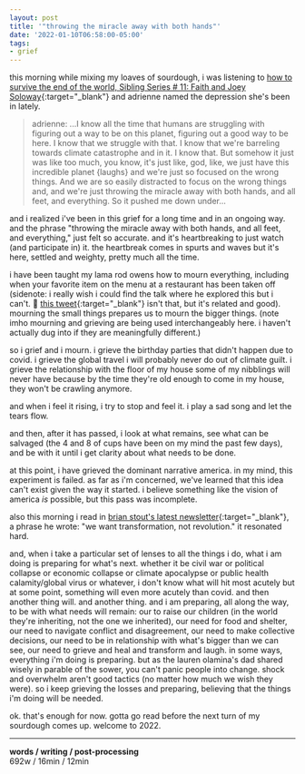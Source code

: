 ```yaml
---
layout: post
title: '"throwing the miracle away with both hands"'
date: '2022-01-10T06:58:00-05:00'
tags:
- grief
--- 
```



this morning while mixing my loaves of sourdough, i was listening to [how to survive the end of the world, Sibling Series # 11: Faith and Joey Soloway](https://www.endoftheworldshow.org/blog/2022/1/6/sibling-series-11-faith-and-joey-soloway){:target="_blank"} and adrienne named the depression she's been in lately. 

> adrienne: ...I know all the time that humans are struggling with figuring out a way to be on this planet, figuring out a good way to be here. I know that we struggle with that. I know that we're barreling towards climate catastrophe and in it. I know that. But somehow it just was like too much, you know, it's just like, god, like, we just have this incredible planet {laughs} and we're just so focused on the wrong things. And we are so easily distracted to focus on the wrong things and, and we're just throwing the miracle away with both hands, and all feet, and everything. So it pushed me down under...

and i realized i've been in this grief for a long time and in an ongoing way. and the phrase "throwing the miracle away with both hands, and all feet, and everything," just felt so accurate. and it's heartbreaking to just watch (and participate in) it. the heartbreak comes in spurts and waves but it's here, settled and weighty, pretty much all the time. 

i have been taught my lama rod owens how to mourn everything, including when your favorite item on the menu at a restaurant has been taken off (sidenote: i really wish i could find the talk where he explored this but i can't. 🙁 [this tweet](https://twitter.com/lamarod1/status/1307150959202783234){:target="_blank"} isn't that, but it's related and good). mourning the small things prepares us to mourn the bigger things. (note imho mourning and grieving are being used interchangeably here. i haven't actually dug into if they are meaningfully different.)

so i grief and i mourn. i grieve the birthday parties that didn't happen due to covid. i grieve the global travel i will probably never do out of climate guilt. i grieve the relationship with the floor of my house some of my nibblings will never have because by the time they're old enough to come in my house, they won't be crawling anymore. 

and when i feel it rising, i try to stop and feel it. i play a sad song and let the tears flow. 

and then, after it has passed, i look at what remains, see what can be salvaged (the 4 and 8 of cups have been on my mind the past few days), and be with it until i get clarity about what needs to be done. 

at this point, i have grieved the dominant narrative america. in my mind, this experiment is failed. as far as i'm concerned, we've learned that this idea can't exist given the way it started. i believe something like the vision of america *is* possible, but this pass was incomplete. 

also this morning i read in [brian stout's latest newsletter](https://citizenstout.substack.com/p/democracy-is-the-structure-of-belonging?token=eyJ1c2VyX2lkIjo3MjA3MjYwLCJwb3N0X2lkIjo0NjI2NzgxNCwiXyI6IlVJTThvIiwiaWF0IjoxNjQxODE2MjIxLCJleHAiOjE2NDE4MTk4MjEsImlzcyI6InB1Yi04NjQ1Iiwic3ViIjoicG9zdC1yZWFjdGlvbiJ9.dyWNCidnYFkB4X32SEcHrKAvJKc_omBjDratjXzQe7A){:target="_blank"}, a phrase he wrote: "we want transformation, not revolution." it resonated hard. 

and, when i take a particular set of lenses to all the things i do, what i am doing is preparing for what's next. whether it be civil war or political collapse or economic collapse or climate apocalypse or public health calamity/global virus or whatever, i don't know what will hit most acutely but at some point, something will even more acutely than covid. and then another thing will. and another thing. and i am preparing, all along the way, to be with what needs will remain: our to raise our children (in the world they're inheriting, not the one we inherited), our need for food and shelter, our need to navigate conflict and disagreement, our need to make collective decisions, our need to be in relationship with what's bigger than we can see, our need to grieve and heal and transform and laugh. in some ways, everything i'm doing is preparing. but as the lauren olamina's dad shared wisely in parable of the sower, you can't panic people into change. shock and overwhelm aren't good tactics (no matter how much we wish they were). so i keep grieving the losses and preparing, believing that the things i'm doing will be needed. 

ok. that's enough for now. gotta go read before the next turn of my sourdough comes up. welcome to 2022. 


---


<!-- hyperlink bank -->


<!-- &#042; = asterisk -->
<!-- &#039; = single quote '-->

**words / writing / post-processing**  
692w / 16min / 12min